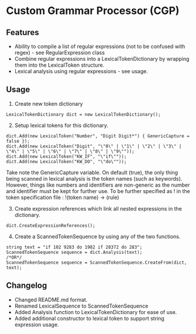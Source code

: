 # Custom Grammar Processor (CGP)
## Features
* Ability to compile a list of regular expressions (not to be confused with regex) - see RegularExpression class
* Combine regular expressions into a LexicalTokenDictionary by wrapping them into the LexicalToken structure.
* Lexical analysis using regular expressions - see usage.

## Usage
1. Create new token dictionary
```
LexicalTokenDictionary dict = new LexicalTokenDictionary();
```
2. Setup lexical tokens for this dictionary.
```
dict.Add(new LexicalToken("Number", "Digit Digit*") { GenericCapture = false }); 
dict.Add(new LexicalToken("Digit", "\"0\" | \"1\" | \"2\" | \"3\" | \"4\" | \"5\" | \"6\" | \"7\" | \"8\" | \"9\""));
dict.Add(new LexicalToken("KW_IF", "\"if\""));
dict.Add(new LexicalToken("KW_DO", "\"do\""));
```
Take note the GenericCapture variable. 
On default (true), the only thing being scanned in lexical analysis is the token names (such as keywords).
However, things like numbers and identifiers are non-generic as the number and identifier must be kept for further use.
To be further specified as ! in the token specification file : !(token name) -> (rule)

3. Create expression references which link all nested expressions in the dictionary.
```
dict.CreateExpressionReferences();
```
4. Create a ScannedTokenSequence by using any of the two functions.
```
string text = "if 102 9283 do 1982 if 28372 do 283";
ScannedTokenSequence sequence = dict.Analysis(text);
/*OR*/
ScannedTokenSequence sequence = ScannedTokenSequence.CreateFrom(dict, text);
```

## Changelog
* Changed README.md format.
* Renamed LexicalSequence to ScannedTokenSequence
* Added Analysis function to LexicalTokenDictionary for ease of use. 
* Added additional constructor to lexical token to support string expression usage.